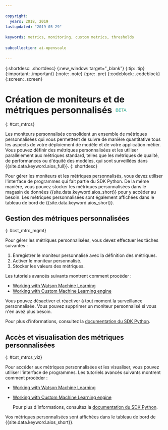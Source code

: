 ```yaml
---

copyright:
  years: 2018, 2019
lastupdated: "2019-05-29"

keywords: metrics, monitoring, custom metrics, thresholds

subcollection: ai-openscale

---
```


{:shortdesc: .shortdesc}
{:new_window: target="_blank"}
{:tip: .tip}
{:important: .important}
{:note: .note}
{:pre: .pre}
{:codeblock: .codeblock}
{:screen: .screen}

# Création de moniteurs et de métriques personnalisés ![balise bêta](images/beta.png)
{: #cst_mtrcs}

Les moniteurs personnalisés consolident un ensemble de métriques personnalisées qui vous permettent de suivre de manière quantitative tous les aspects de votre déploiement de modèle et de votre application métier. Vous pouvez définir des métriques personnalisées et les utiliser parallèlement aux métriques standard, telles que les métriques de qualité, de performances ou d'équité des modèles, qui sont surveillées dans {{site.data.keyword.aios_full}}.
{: shortdesc}

Pour gérer les moniteurs et les métriques personnalisés, vous devez utiliser l'interface de programmes qui fait partie du SDK Python. De la même manière, vous pouvez stocker les métriques personnalisées dans le magasin de données {{site.data.keyword.aios_short}} pour y accéder au besoin. Les métriques personnalisées sont également affichées dans le tableau de bord de {{site.data.keyword.aios_short}}.

## Gestion des métriques personnalisées
{: #cst_mtrc_mgmt}

Pour gérer les métriques personnalisées, vous devez effectuer les tâches suivantes :

1. Enregistrer le moniteur personnalisé avec la définition des métriques.
2. Activer le moniteur personnalisé.
3. Stocker les valeurs des métriques.

Les tutoriels avancés suivants montrent comment procéder :

- [Working with Watson Machine Learning](https://github.com/pmservice/ai-openscale-tutorials/blob/master/notebooks/Watson%20OpenScale%20and%20Watson%20ML%20Engine.ipynb)
- [Working with Custom Machine Learning engine](https://github.com/pmservice/ai-openscale-tutorials/blob/master/notebooks/AI%20OpenScale%20and%20Custom%20ML%20Engine.ipynb)

Vous pouvez désactiver et réactiver à tout moment la surveillance personnalisée. Vous pouvez supprimer un moniteur personnalisé si vous n'en avez plus besoin.

Pour plus d'informations, consultez la [documentation du SDK Python](http://ai-openscale-python-client.mybluemix.net/).

## Accès et visualisation des métriques personnalisées
{: #cst_mtrcs_viz}

Pour accéder aux métriques personnalisées et les visualiser, vous pouvez utiliser l'interface de programmes. Les tutoriels avancés suivants montrent comment procéder :

- [Working with Watson Machine Learning](https://github.com/pmservice/ai-openscale-tutorials/blob/master/notebooks/Watson%20OpenScale%20and%20Watson%20ML%20Engine.ipynb)
- [Working with Custom Machine Learning engine](https://github.com/pmservice/ai-openscale-tutorials/blob/master/notebooks/AI%20OpenScale%20and%20Custom%20ML%20Engine.ipynb)

   Pour plus d'informations, consultez la [documentation du SDK Python](http://ai-openscale-python-client.mybluemix.net/).

Vos métriques personnalisées sont affichées dans le tableau de bord de {{site.data.keyword.aios_short}}.

<!---
![screen shot with metrics from Advanced Tutorial](images/adv_tutorial_metrics.png)
--->
